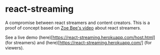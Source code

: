 # react-streaming
A compromise between react streamers and content creators. This is a proof of concept based on [Zoe Bee's video](https://www.youtube.com/watch?v=jKFruXvzsGc) about react streamers.

See a live demo (here)[https://react-streaming.herokuapp.com/host.html] (for streamers) and (here)[https://react-streaming.herokuapp.com/] (for viewers).

